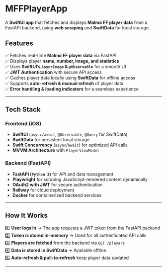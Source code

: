#  MFFPlayerApp
A **SwiftUI app** that fetches and displays **Malmö FF player data** from a FastAPI backend, using **web scraping** and **SwiftData** for local storage.

## Features
✅ Fetches real-time **Malmö FF player data** via FastAPI  
✅ Displays player **name, number, image, and statistics**  
✅ Uses **SwiftUI’s `AsyncImage` & `@Observable`** for a smooth UI  
✅ **JWT Authentication** with secure API access  
✅ Caches player data locally using **SwiftData** for offline access  
✅ Supports **auto-refresh & manual refresh** of player data  
✅ **Error handling & loading indicators** for a seamless experience  

---

## Tech Stack
### Frontend (iOS)
- **SwiftUI** (`async/await`, `@Observable`, `@Query` for SwiftData)
- **SwiftData** for persistent local storage
- **Swift Concurrency** (`async`/`await`) for optimized API calls
- **MVVM Architecture** with `PlayerViewModel`

### Backend (FastAPI)
- **FastAPI (`Python 3`)** for API and data management
- **Playwright** for scraping JavaScript-rendered content dynamically
- **OAuth2 with JWT** for secure authentication
- **Railway** for cloud deployment  
- **Docker** for containerized backend services  

---

## How It Works
1️⃣ **User logs in** → The app requests a JWT token from the FastAPI backend  
2️⃣ **Token is stored in-memory** → Used for all authenticated API calls  
3️⃣ **Players are fetched** from the backend via `GET /players`  
4️⃣ **Data is stored in SwiftData** → Available offline  
5️⃣ **Auto-refresh & pull-to-refresh** keep player data updated  

---
